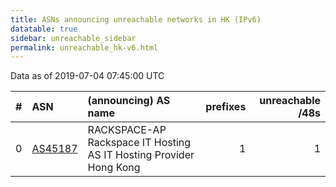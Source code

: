 ```yaml
---
title: ASNs announcing unreachable networks in HK (IPv6)
datatable: true
sidebar: unreachable_sidebar
permalink: unreachable_hk-v6.html
---
```


Data as of 2019-07-04 07:45:00 UTC


<div class="datatable-begin"></div>

|   # | ASN                                    | (announcing) AS name                                               |   prefixes |   unreachable /48s |
|----:|:---------------------------------------|:-------------------------------------------------------------------|-----------:|-------------------:|
|   0 | [AS45187](unreachable_AS45187-v6.html) | RACKSPACE-AP Rackspace IT Hosting AS IT Hosting Provider Hong Kong |          1 |                  1 |

<div class="datatable-end"></div>